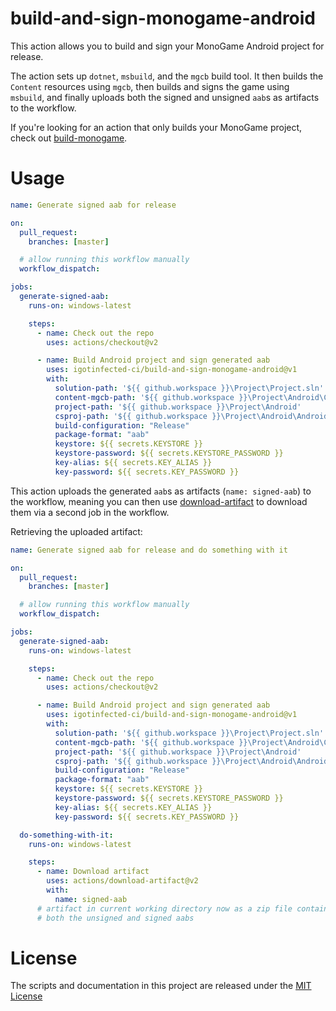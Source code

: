 # build-and-sign-monogame-android

This action allows you to build and sign your MonoGame Android project for release.

The action sets up `dotnet`, `msbuild`, and the `mgcb` build tool.
It then builds the `Content` resources using `mgcb`, then builds and signs the
game using `msbuild`, and finally uploads both the signed and unsigned `aab`s
as artifacts to the workflow.

If you're looking for an action that only builds your MonoGame project, check
out [build-monogame](https://github.com/marketplace/actions/build-monogame-project).

# Usage

```yml
name: Generate signed aab for release

on:
  pull_request:
    branches: [master]

  # allow running this workflow manually
  workflow_dispatch:

jobs:
  generate-signed-aab:
    runs-on: windows-latest

    steps:
      - name: Check out the repo
        uses: actions/checkout@v2

      - name: Build Android project and sign generated aab
        uses: igotinfected-ci/build-and-sign-monogame-android@v1
        with:
          solution-path: '${{ github.workspace }}\Project\Project.sln'
          content-mgcb-path: '${{ github.workspace }}\Project\Android\Content'
          project-path: '${{ github.workspace }}\Project\Android'
          csproj-path: '${{ github.workspace }}\Project\Android\Android.csproj'
          build-configuration: "Release"
          package-format: "aab"
          keystore: ${{ secrets.KEYSTORE }}
          keystore-password: ${{ secrets.KEYSTORE_PASSWORD }}
          key-alias: ${{ secrets.KEY_ALIAS }}
          key-password: ${{ secrets.KEY_PASSWORD }}
```

This action uploads the generated `aab`s as artifacts (`name: signed-aab`) to the workflow, meaning
you can then use [download-artifact](https://github.com/marketplace/actions/download-a-build-artifact)
to download them via a second job in the workflow.

Retrieving the uploaded artifact:

```yml
name: Generate signed aab for release and do something with it

on:
  pull_request:
    branches: [master]

  # allow running this workflow manually
  workflow_dispatch:

jobs:
  generate-signed-aab:
    runs-on: windows-latest

    steps:
      - name: Check out the repo
        uses: actions/checkout@v2

      - name: Build Android project and sign generated aab
        uses: igotinfected-ci/build-and-sign-monogame-android@v1
        with:
          solution-path: '${{ github.workspace }}\Project\Project.sln'
          content-mgcb-path: '${{ github.workspace }}\Project\Android\Content'
          project-path: '${{ github.workspace }}\Project\Android'
          csproj-path: '${{ github.workspace }}\Project\Android\Android.csproj'
          build-configuration: "Release"
          package-format: "aab"
          keystore: ${{ secrets.KEYSTORE }}
          keystore-password: ${{ secrets.KEYSTORE_PASSWORD }}
          key-alias: ${{ secrets.KEY_ALIAS }}
          key-password: ${{ secrets.KEY_PASSWORD }}

  do-something-with-it:
    runs-on: windows-latest

    steps:
      - name: Download artifact
        uses: actions/download-artifact@v2
        with:
          name: signed-aab
      # artifact in current working directory now as a zip file containing
      # both the unsigned and signed aabs
```

# License

The scripts and documentation in this project are released under the [MIT License](LICENSE)
